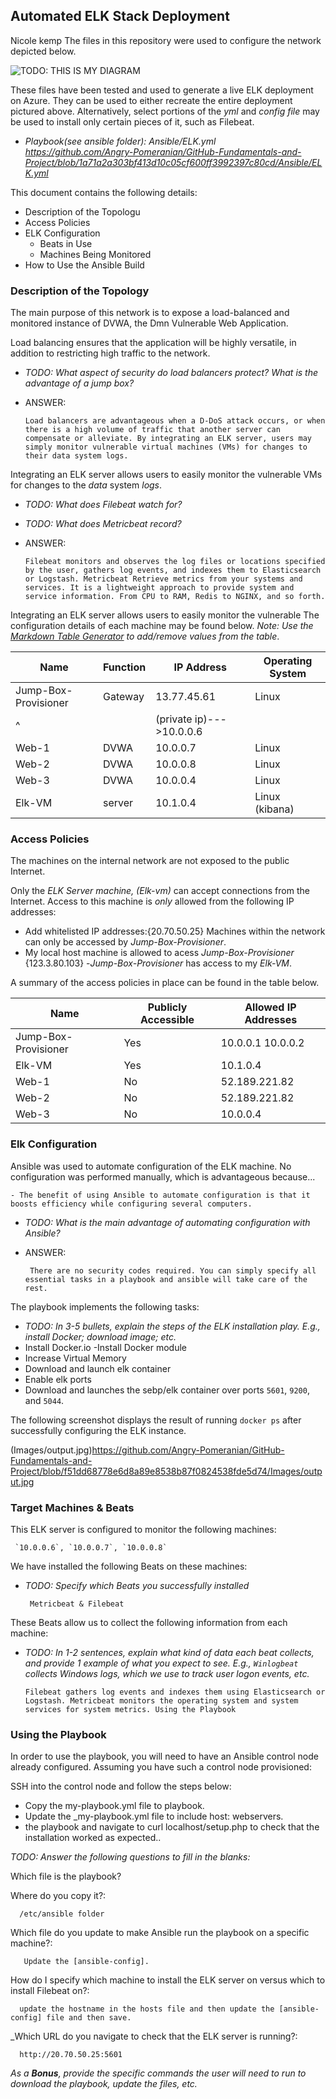 ## Automated ELK Stack Deployment

Nicole kemp
The files in this repository were used to configure the network depicted below.

![TODO: THIS IS MY DIAGRAM](Images/diagram_filename.png)

These files have been tested and used to generate a live ELK deployment on Azure. They can be used to either recreate the entire deployment pictured above. Alternatively, select portions of the _yml_ and _config file_ may be used to install only certain pieces of it, such as Filebeat.

  - _Playbook(see ansible folder): Ansible/ELK.yml https://github.com/Angry-Pomeranian/GitHub-Fundamentals-and-Project/blob/1a71a2a303bf413d10c05cf600ff3992397c80cd/Ansible/ELK.yml_

This document contains the following details:
- Description of the Topologu
- Access Policies
- ELK Configuration
  - Beats in Use
  - Machines Being Monitored
- How to Use the Ansible Build


### Description of the Topology

The main purpose of this network is to expose a load-balanced and monitored instance of DVWA, the Dmn Vulnerable Web Application.

Load balancing ensures that the application will be highly versatile, in addition to restricting high traffic to the network.
- _TODO: What aspect of security do load balancers protect? What is the advantage of a jump box?_
- ANSWER: 

      Load balancers are advantageous when a D-DoS attack occurs, or when there is a high volume of traffic that another server can compensate or alleviate. By integrating an ELK server, users may simply monitor vulnerable virtual machines (VMs) for changes to their data system logs.
Integrating an ELK server allows users to easily monitor the vulnerable VMs for changes to the _data_ system _logs_.
- _TODO: What does Filebeat watch for?_
- _TODO: What does Metricbeat record?_

- ANSWER: 

      Filebeat monitors and observes the log files or locations specified by the user, gathers log events, and indexes them to Elasticsearch or Logstash. Metricbeat Retrieve metrics from your systems and services. It is a lightweight approach to provide system and service information. From CPU to RAM, Redis to NGINX, and so forth.

Integrating an ELK server allows users to easily monitor the vulnerable 
The configuration details of each machine may be found below.
_Note: Use the [Markdown Table Generator](http://www.tablesgenerator.com/markdown_tables) to add/remove values from the table_.

| Name     | Function | IP Address | Operating System |
|----------|----------|------------|------------------|
| Jump-Box-Provisioner | Gateway  |13.77.45.61 | Linux            |
|   ^      |          |(private ip)--->10.0.0.6
| Web-1     |   DVWA   |  10.0.0.7  | Linux            |
| Web-2     |   DVWA   |  10.0.0.8  | Linux            |
| Web-3    |   DVWA   |  10.0.0.4  | Linux            |
| Elk-VM   |  server  | 10.1.0.4   | Linux (kibana)
### Access Policies

The machines on the internal network are not exposed to the public Internet. 

Only the _ELK Server machine, (Elk-vm)_ can accept connections from the Internet. Access to this machine is _only_ allowed from the following IP addresses:
-  Add whitelisted IP addresses:{20.70.50.25} Machines within the network can only be accessed by _Jump-Box-Provisioner_.
- My local host machine is allowed to acess _Jump-Box-Provisioner_ {123.3.80.103}
-_Jump-Box-Provisioner_ has access to my _Elk-VM_. 

A summary of the access policies in place can be found in the table below.

| Name     | Publicly Accessible | Allowed IP Addresses |
|----------|---------------------|----------------------|
|Jump-Box-Provisioner | Yes              | 10.0.0.1 10.0.0.2    |
|   Elk-VM |          Yes        |      10.1.0.4                |
|    Web-1      |          No        |       52.189.221.82               |
|    Web-2      |         No         |  52.189.221.82
|    Web-3      |         No|  10.0.0.4|

### Elk Configuration

Ansible was used to automate configuration of the ELK machine. No configuration was performed manually, which is advantageous because...


    - The benefit of using Ansible to automate configuration is that it boosts efficiency while configuring several computers.

- _TODO: What is the main advantage of automating configuration with Ansible?_
- ANSWER:

       There are no security codes required. You can simply specify all essential tasks in a playbook and ansible will take care of the rest.
      
The playbook implements the following tasks:
- _TODO: In 3-5 bullets, explain the steps of the ELK installation play. E.g., install Docker; download image; etc._
- Install Docker.io
-Install Docker module
- Increase Virtual Memory
- Download and launch elk container
- Enable elk ports
- Download and launches the sebp/elk container over ports `5601`, `9200`, and `5044`.

The following screenshot displays the result of running `docker ps` after successfully configuring the ELK instance.

(Images/output.jpg)https://github.com/Angry-Pomeranian/GitHub-Fundamentals-and-Project/blob/f51dd68778e6d8a89e8538b87f0824538fde5d74/Images/output.jpg

### Target Machines & Beats
This ELK server is configured to monitor the following machines:

     `10.0.0.6`, `10.0.0.7`, `10.0.0.8`

We have installed the following Beats on these machines:
- _TODO: Specify which Beats you successfully installed_

       Metricbeat & Filebeat

These Beats allow us to collect the following information from each machine:
- _TODO: In 1-2 sentences, explain what kind of data each beat collects, and provide 1 example of what you expect to see. E.g., `Winlogbeat` collects Windows logs, which we use to track user logon events, etc._

      Filebeat gathers log events and indexes them using Elasticsearch or Logstash. Metricbeat monitors the operating system and system services for system metrics. Using the Playbook

### Using the Playbook
In order to use the playbook, you will need to have an Ansible control node already configured. Assuming you have such a control node provisioned: 

SSH into the control node and follow the steps below:
- Copy the my-playbook.yml file to playbook.
- Update the _my-playbook.yml file to include host: webservers.
- the playbook and navigate to curl localhost/setup.php to check that the installation worked as expected..

_TODO: Answer the following questions to fill in the blanks:_

Which file is the playbook?

Where do you copy it?: 

      /etc/ansible folder 

Which file do you update to make Ansible run the playbook on a specific machine?:

       Update the [ansible-config]. 

How do I specify which machine to install the ELK server on versus which to install Filebeat on?: 

      update the hostname in the hosts file and then update the [ansible-config] file and then save.

_Which URL do you navigate to check that the ELK server is running?: 

      http://20.70.50.25:5601


_As a **Bonus**, provide the specific commands the user will need to run to download the playbook, update the files, etc._
